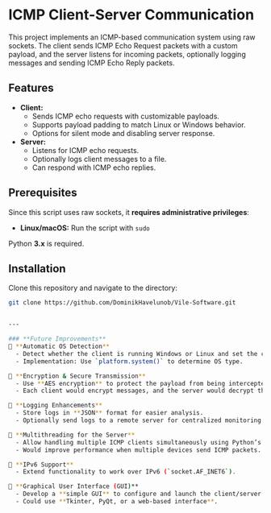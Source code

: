 # ICMP Client-Server Communication

This project implements an ICMP-based communication system using raw sockets. The client sends ICMP Echo Request packets with a custom payload, and the server listens for incoming packets, optionally logging messages and sending ICMP Echo Reply packets.

## Features
- **Client:**
  - Sends ICMP echo requests with customizable payloads.
  - Supports payload padding to match Linux or Windows behavior.
  - Options for silent mode and disabling server response.
- **Server:**
  - Listens for ICMP echo requests.
  - Optionally logs client messages to a file.
  - Can respond with ICMP echo replies.

## **Prerequisites**
Since this script uses raw sockets, it **requires administrative privileges**:
- **Linux/macOS:** Run the script with `sudo`

Python **3.x** is required.

## **Installation**
Clone this repository and navigate to the directory:
```sh
git clone https://github.com/DominikHavelunob/Vile-Software.git


---

### **Future Improvements**
🔹 **Automatic OS Detection**  
  - Detect whether the client is running Windows or Linux and set the correct padding (`-pw` or `-pl`) automatically.  
  - Implementation: Use `platform.system()` to determine OS type.

🔹 **Encryption & Secure Transmission**  
  - Use **AES encryption** to protect the payload from being intercepted.  
  - Each client would encrypt messages, and the server would decrypt them.

🔹 **Logging Enhancements**  
  - Store logs in **JSON** format for easier analysis.  
  - Optionally send logs to a remote server for centralized monitoring.

🔹 **Multithreading for the Server**  
  - Allow handling multiple ICMP clients simultaneously using Python’s `threading` module.  
  - Would improve performance when multiple devices send ICMP packets.

🔹 **IPv6 Support**  
  - Extend functionality to work over IPv6 (`socket.AF_INET6`).

🔹 **Graphical User Interface (GUI)**  
  - Develop a **simple GUI** to configure and launch the client/server.  
  - Could use **Tkinter, PyQt, or a web-based interface**.

